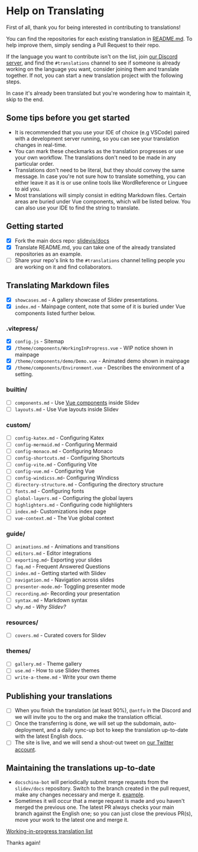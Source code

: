 # Help on Translating

<!-- For translations maintainers: You don't need to translate this port -->

First of all, thank you for being interested in contributing to translations!

You can find the repositories for each existing translation in [README.md](./README.md). To help improve them, simply sending a Pull Request to their repo.

If the language you want to contribute isn't on the list, join [our Discord server](https://chat.sli.dev), and find the `#translations` channel to see if someone is already working on the language you want, consider joining them and translate together. If not, you can start a new translation project with the following steps.

In case it's already been translated but you're wondering how to maintain it, skip to the end.
## Some tips before you get started
- It is recommended that you use your IDE of choice (e.g VSCode) paired with a development server running, so you can see your translation changes in real-time.
- You can mark these checkmarks as the translation progresses or use your own workflow. The translations don't need to be made in any particular order.
- Translations don't need to be literal, but they should convey the same message. In case you're not sure how to translate something, you can either leave it as it is or use online tools like WordReference or Linguee to aid you.
- Most translations will simply consist in editing Markdown files. Certain areas are buried under Vue components, which will be listed below. You can also use your IDE to find the string to translate.

## Getting started

- [x] Fork the main docs repo: [slidevjs/docs](https://github.com/slidevjs/docs)
- [x] Translate README.md, you can take one of the already translated repositories as an example.
- [ ] Share your repo's link to the `#translations` channel telling people you are working on it and find collaborators. 

## Translating Markdown files

- [x] `showcases.md` - A gallery showcase of Slidev presentations.
- [x] `index.md` - Mainpage content, note that some of it is buried under Vue components listed further below.

### .vitepress/

- [x] `config.js` - Sitemap
- [x] `/theme/components/WorkingInProgress.vue` - WIP notice shown in mainpage
- [x] `/theme/components/demo/Demo.vue` - Animated demo shown in mainpage
- [x] `/theme/components/Environment.vue` - Describes the environment of a setting.

### builtin/

- [ ] `components.md` - Use [Vue components](https://v3.vuejs.org/guide/component-basics.html) inside Slidev
- [ ] `layouts.md` - Use Vue layouts inside Slidev

### custom/

- [ ] `config-katex.md` - Configuring Katex
- [ ] `config-mermaid.md` - Configuring Mermaid
- [ ] `config-monaco.md` - Configuring Monaco
- [ ] `config-shortcuts.md` - Configuring Shortcuts
- [ ] `config-vite.md` - Configuring Vite
- [ ] `config-vue.md` - Configuring Vue
- [ ] `config-windicss.md`- Configuring Windicss
- [ ] `directory-structure.md` - Configuring the directory structure
- [ ] `fonts.md` - Configuring fonts
- [ ] `global-layers.md` - Configuring the global layers
- [ ] `highlighters.md` - Configuring code highlighters
- [ ] `index.md`- Customizations index page
- [ ] `vue-context.md` - The Vue global context

### guide/

- [ ] `animations.md` - Animations and transitions
- [ ] `editors.md` - Editor integrations
- [ ] `exporting.md`- Exporting your slides
- [ ] `faq.md` - Frequent Answered Questions
- [ ] `index.md` - Getting started with Slidev
- [ ] `navigation.md` - Navigation across slides
- [ ] `presenter-mode.md`- Toggling presenter mode
- [ ] `recording.md`- Recording your presentation
- [ ] `syntax.md` - Markdown syntax
- [ ] `why.md` - _Why Slidev?_

### resources/

- [ ] `covers.md` - Curated covers for Slidev

### themes/

- [ ] `gallery.md` - Theme gallery
- [ ] `use.md` - How to use Slidev themes
- [ ] `write-a-theme.md` - Write your own theme

## Publishing your translations

- [ ] When you finish the translation (at least 90%), `@antfu` in the Discord and we will invite you to the org and make the translation official.
- [ ] Once the transferring is done, we will set up the subdomain, auto-deployment, and a daily sync-up bot to keep the translation up-to-date with the latest English docs.
- [ ] The site is live, and we will send a shout-out tweet on [our Twitter account](https://twitter.com/Slidevjs).

## Maintaining the translations up-to-date

- `docschina-bot` will periodically submit merge requests from the `slidev/docs` repository. Switch to the branch created in the pull request, make any changes necessary and merge it. [example](https://github.com/slidevjs/docs-fr/pull/13).
- Sometimes it will occur that a merge request is made and you haven't merged the previous one. The latest PR always checks your main branch against the English one; so you can just close the previous PR(s), move your work to the latest one and merge it.


[Working-in-progress translation list](https://discord.com/channels/851817370623410197/851822360955977760/852614294017146900)

Thanks again!
